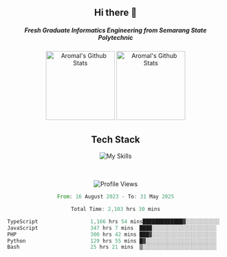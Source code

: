<div align="center">
  <h2>Hi there 👋</h2>

  <h5>Fresh Graduate Informatics Engineering from Semarang State Polytechnic</h5>

  <img
    height="160"
    alt="Aromal's Github Stats"
    src="https://github-readme-stats.vercel.app/api?username=dafariski77&show_icons=true&theme=tokyonight&count_private=true"
  />
  <img
    alt="Aromal's Github Stats"
    height="160"
    src="https://github-readme-stats.vercel.app/api/top-langs/?username=dafariski77&layout=compact&theme=tokyonight"
  />

  <h2>Tech Stack</h2>
  
![My Skills](https://simpleskill.icons.workers.dev/svg?i=typescript,next.js,react,tailwindcss,shadcnui,reactquery,prisma,socketdotio,zod)

  <br /><br />
  <img src="https://komarev.com/ghpvc/?username=dafariski77&abbreviated=true" alt="Profile Views">
    
  <!--START_SECTION:waka-->

```rust
From: 16 August 2023 - To: 31 May 2025

Total Time: 2,103 hrs 30 mins

TypeScript                 1,166 hrs 54 mins█████████████▓░░░░░░░░░░░   55.04 %
JavaScript                 347 hrs 7 mins  ████░░░░░░░░░░░░░░░░░░░░░   16.37 %
PHP                        300 hrs 42 mins ███▓░░░░░░░░░░░░░░░░░░░░░   14.18 %
Python                     129 hrs 55 mins █▓░░░░░░░░░░░░░░░░░░░░░░░   06.13 %
Bash                       25 hrs 21 mins  ▒░░░░░░░░░░░░░░░░░░░░░░░░   01.20 %
```

<!--END_SECTION:waka-->
</div>
